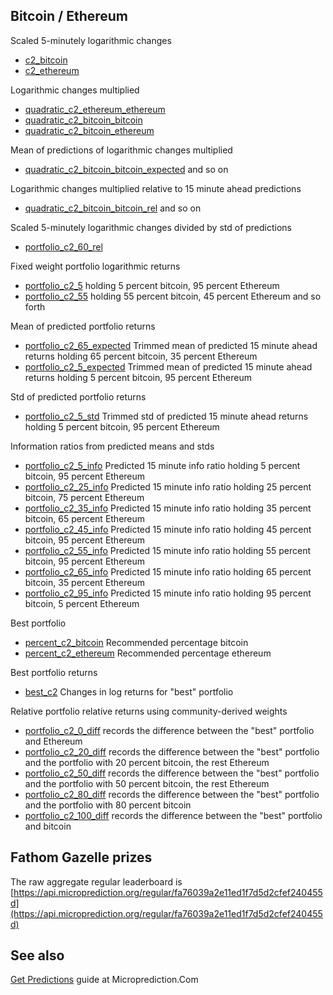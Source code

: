 


## Bitcoin / Ethereum 

Scaled 5-minutely logarithmic changes 
* [c2_bitcoin](https://www.microprediction.org/stream_dashboard.html?stream=c2_bitcoin)
* [c2_ethereum](https://www.microprediction.org/stream_dashboard.html?stream=c2_ethereum)

Logarithmic changes multiplied
* [quadratic_c2_ethereum_ethereum](https://www.microprediction.org/stream_dashboard.html?stream=quadratic_c2_ethereum_ethereum)
* [quadratic_c2_bitcoin_bitcoin](https://www.microprediction.org/stream_dashboard.html?stream=quadratic_c2_bitcoin_bitcoin)
* [quadratic_c2_bitcoin_ethereum](https://www.microprediction.org/stream_dashboard.html?stream=quadratic_c2_bitcoin_ethereum)

Mean of predictions of logarithmic changes multiplied
* [quadratic_c2_bitcoin_bitcoin_expected](https://www.microprediction.org/stream_dashboard.html?stream=quadratic_c2_bitcoin_bitcoin_expected)
and so on


Logarithmic changes multiplied relative to 15 minute ahead predictions
* [quadratic_c2_bitcoin_bitcoin_rel](https://www.microprediction.org/stream_dashboard.html?stream=quadratic_c2_bitcoin_bitcoin_rel)
and so on



Scaled 5-minutely logarithmic changes divided by std of predictions
* [portfolio_c2_60_rel](https://www.microprediction.org/stream_dashboard.html?stream=portfolio_c2_60_rel)

Fixed weight portfolio logarithmic returns
* [portfolio_c2_5](https://www.microprediction.org/stream_dashboard.html?stream=portfolio_c2_5) holding 5 percent bitcoin, 95 percent Ethereum
* [portfolio_c2_55](https://www.microprediction.org/stream_dashboard.html?stream=portfolio_c2_55) holding 55 percent bitcoin, 45 percent Ethereum
and so forth

Mean of predicted portfolio returns
* [portfolio_c2_65_expected](https://www.microprediction.org/stream_dashboard.html?stream=portfolio_c2_65_expected) Trimmed mean of predicted 15 minute ahead returns holding 65 percent bitcoin, 35 percent Ethereum
* [portfolio_c2_5_expected](https://www.microprediction.org/stream_dashboard.html?stream=portfolio_c2_5_expected) Trimmed mean of predicted 15 minute ahead returns holding 5 percent bitcoin, 95 percent Ethereum

Std of predicted portfolio returns
* [portfolio_c2_5_std](https://www.microprediction.org/stream_dashboard.html?stream=portfolio_c2_5_std) Trimmed std of predicted 15 minute ahead returns holding 5 percent bitcoin, 95 percent Ethereum

Information ratios from predicted means and stds
* [portfolio_c2_5_info](https://www.microprediction.org/stream_dashboard.html?stream=portfolio_c2_5_info) Predicted 15 minute info ratio holding 5 percent bitcoin, 95 percent Ethereum
* [portfolio_c2_25_info](https://www.microprediction.org/stream_dashboard.html?stream=portfolio_c2_25_info) Predicted 15 minute info ratio holding 25 percent bitcoin, 75 percent Ethereum
* [portfolio_c2_35_info](https://www.microprediction.org/stream_dashboard.html?stream=portfolio_c2_35_info) Predicted 15 minute info ratio holding 35 percent bitcoin, 65 percent Ethereum
* [portfolio_c2_45_info](https://www.microprediction.org/stream_dashboard.html?stream=portfolio_c2_45_info) Predicted 15 minute info ratio holding 45 percent bitcoin, 95 percent Ethereum
* [portfolio_c2_55_info](https://www.microprediction.org/stream_dashboard.html?stream=portfolio_c2_55_info) Predicted 15 minute info ratio holding 55 percent bitcoin, 95 percent Ethereum
* [portfolio_c2_65_info](https://www.microprediction.org/stream_dashboard.html?stream=portfolio_c2_65_info) Predicted 15 minute info ratio holding 65 percent bitcoin, 35 percent Ethereum
* [portfolio_c2_95_info](https://www.microprediction.org/stream_dashboard.html?stream=portfolio_c2_95_info) Predicted 15 minute info ratio holding 95 percent bitcoin, 5 percent Ethereum

Best portfolio 
* [percent_c2_bitcoin](https://www.microprediction.org/stream_dashboard.html?stream=percent_c2_bitcoin) Recommended percentage bitcoin
* [percent_c2_ethereum](https://www.microprediction.org/stream_dashboard.html?stream=percent_c2_ethereum) Recommended percentage ethereum 

Best portfolio returns
* [best_c2](https://www.microprediction.org/stream_dashboard.html?stream=best_c2) Changes in log returns for "best" portfolio


Relative portfolio relative returns using community-derived weights
* [portfolio_c2_0_diff](https://www.microprediction.org/stream_dashboard.html?stream=portfolio_c2_0_diff) 
records the difference between the "best" portfolio and Ethereum
* [portfolio_c2_20_diff](https://www.microprediction.org/stream_dashboard.html?stream=portfolio_c2_20_diff) 
records the difference between the "best" portfolio and the portfolio with 20 percent bitcoin, the rest Ethereum
* [portfolio_c2_50_diff](https://www.microprediction.org/stream_dashboard.html?stream=portfolio_c2_50_diff) 
records the difference between the "best" portfolio and the portfolio with 50 percent bitcoin, the rest Ethereum
* [portfolio_c2_80_diff](https://www.microprediction.org/stream_dashboard.html?stream=portfolio_c2_80_diff) 
records the difference between the "best" portfolio and the portfolio with 80 percent bitcoin
* [portfolio_c2_100_diff](https://www.microprediction.org/stream_dashboard.html?stream=portfolio_c2_100_diff) 
records the difference between the "best" portfolio and bitcoin

## Fathom Gazelle prizes

The raw aggregate regular leaderboard is [https://api.microprediction.org/regular/fa76039a2e11ed1f7d5d2cfef240455d](https://api.microprediction.org/regular/fa76039a2e11ed1f7d5d2cfef240455d)


## See also 

[Get Predictions](https://www.microprediction.com/get-predictions) guide at Microprediction.Com

 
